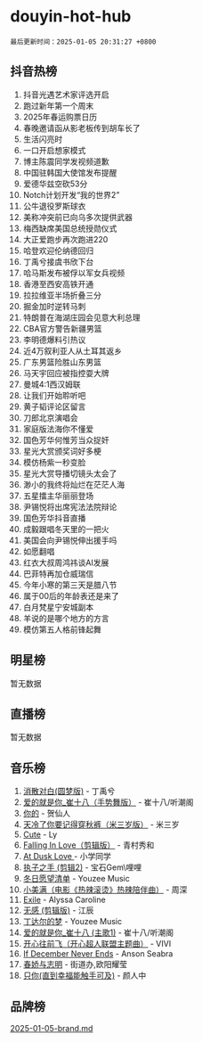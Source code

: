 # douyin-hot-hub

`最后更新时间：2025-01-05 20:31:27 +0800`

## 抖音热榜

1. 抖音光遇艺术家评选开启
1. 跑过新年第一个周末
1. 2025年春运购票日历
1. 春晚邀请函从影老板传到胡车长了
1. 生活闪亮时
1. 一口开启想家模式
1. 博主陈震同学发视频道歉
1. 中国驻韩国大使馆发布提醒
1. 爱德华兹空砍53分
1. Notch计划开发“我的世界2”
1. 公牛退役罗斯球衣
1. 美称冲突前已向乌多次提供武器
1. 梅西缺席美国总统授勋仪式
1. 大正爱跑步再次跑进220
1. 哈登欢迎伦纳德回归
1. 丁禹兮接虞书欣下台
1. 哈马斯发布被俘以军女兵视频
1. 香港至西安高铁开通
1. 拉拉维亚半场折叠三分
1. 掘金加时逆转马刺
1. 特朗普在海湖庄园会见意大利总理
1. CBA官方警告新疆男篮
1. 李明德爆料引热议
1. 近4万叙利亚人从土耳其返乡
1. 广东男篮险胜山东男篮
1. 马天宇回应被指控耍大牌
1. 曼城4:1西汉姆联
1. 让我们开始聆听吧
1. 黄子韬评论区留言
1. 刀郎北京演唱会
1. 家庭版法海你不懂爱
1. 国色芳华何惟芳当众捉奸
1. 星光大赏颁奖词好多梗
1. 模仿杨紫一秒变脸
1. 星光大赏导播切镜头太会了
1. 渺小的我终将灿烂在茫茫人海
1. 五星擂主华丽丽登场
1. 尹锡悦将出席宪法法院辩论
1. 国色芳华抖音直播
1. 成毅跟唱冬天里的一把火
1. 美国会向尹锡悦伸出援手吗
1. 如愿翻唱
1. 红衣大叔周鸿祎谈AI发展
1. 巴菲特再加仓威瑞信
1. 今年小寒的第三天是腊八节
1. 属于00后的年龄表还是来了
1. 白月梵星宁安城副本
1. 羊说的是哪个地方的方言
1. 模仿第五人格前锋起舞

## 明星榜

暂无数据

## 直播榜

暂无数据

## 音乐榜

1. [消散对白(圆梦版)](https://sf6-cdn-tos.douyinstatic.com/obj/tos-cn-ve-2774/og4jB5I5IizzoZVAAAzWgBMAsMDWoArfwBOiFs) - 丁禹兮
1. [爱的就是你_崔十八（手势舞版）](https://sf5-hl-cdn-tos.douyinstatic.com/obj/tos-cn-ve-2774/oApB2AigNyB4sTw7JhBOikMAf0oDJzMWBuIrgm) - 崔十八/听潮阁
1. [你的](https://sf5-hl-cdn-tos.douyinstatic.com/obj/tos-cn-ve-2774/oYuIeKf42jB7sEV6B2upMdpYAgfrQWj0FeRegh) - 贺仙人
1. [天冷了你要记得穿秋裤（米三岁版）](https://sf5-hl-cdn-tos.douyinstatic.com/obj/tos-cn-ve-2774/oQlIwVIDWiZ6BQilAorS7MA0AgCkQDvcZAdm1) - 米三岁
1. [Cute](https://sf3-cdn-tos.douyinstatic.com/obj/tos-cn-ve-2774/o4IbIzHWKAAB4wsS5qMBRiiAlEBGTpQRNfFvuo) - Ly
1. [Falling In Love（剪辑版）](https://sf5-hl-cdn-tos.douyinstatic.com/obj/tos-cn-ve-2774/o8ajpA8zzgBPahbBIO8AcKGBLJezFCRd1wfP9f) - 青村秀和
1. [ At Dusk  Love ](https://sf5-hl-cdn-tos.douyinstatic.com/obj/tos-cn-ve-2774/o8CrpCf5CaYgI4ZrtQgMQAFEfuGqNnRSDQAPBc) - 小学同学
1. [执子之手 (剪辑2)](https://sf5-hl-cdn-tos.douyinstatic.com/obj/tos-cn-ve-2774/oUoZLQjCc31XzqsBnBQUNgeKtYPBcgbFDwtfcu) - 宝石Gem\哩哩
1. [冬日愿望清单](https://sf5-hl-cdn-tos.douyinstatic.com/obj/tos-cn-ve-2774/oIIgUOeamCFCVAzxN6MFRLIBlLGpUqQxeeHrLE) - Youzee Music
1. [小美满（电影《热辣滚烫》热辣陪伴曲）](https://sf5-hl-cdn-tos.douyinstatic.com/obj/tos-cn-ve-2774/o0GAn2lSgfZIDUgtevCGDQYnFg4CwnrBaxbTZL) - 周深
1. [Exile](https://sf3-cdn-tos.douyinstatic.com/obj/tos-cn-ve-2774/oYj4gAQTknKE3WW0Je8KGmQ7z1cA4FefwtbufD) - Alyssa Caroline
1. [无感 (剪辑版)](https://sf5-hl-cdn-tos.douyinstatic.com/obj/tos-cn-ve-2774/o0eIsUzJBDlQaQFC5OFlgbMEZC1TFYBftOBn6p) - 江辰
1. [丁达尔的梦](https://sf6-cdn-tos.douyinstatic.com/obj/tos-cn-ve-2774/oMU3WirUZBVQkAC9ccG5P2IQirziZM2RTInUY) - Youzee Music
1. [爱的就是你_崔十八 (主歌1)](https://sf5-hl-cdn-tos.douyinstatic.com/obj/tos-cn-ve-2774/oI5BO5DhFZ6UTcNCnZaOCBLtZ7WIMQGfgnXf5E) - 崔十八/听潮阁
1. [开心往前飞（开心超人联盟主题曲）](https://sf5-hl-cdn-tos.douyinstatic.com/obj/tos-cn-ve-2774/9d8fb7c82cf1421fb93a9fe925275e0a) - VIVI
1. [If December Never Ends](https://sf5-hl-cdn-tos.douyinstatic.com/obj/tos-cn-ve-2774/oY1IQMoTgCFIBg8RZifyqlBBt1UFgitTYmxeOS) - Anson Seabra
1. [春娇与志明](https://sf5-hl-cdn-tos.douyinstatic.com/obj/tos-cn-ve-2774/e530d8fceb7044b39707d7f9ff54add1) - 街道办,欧阳耀莹
1. [只你(直到幸福能触手可及)](https://sf5-hl-cdn-tos.douyinstatic.com/obj/tos-cn-ve-2774/o0lBkRDzFTeaVSUz3ZZSCBVtZ5DIMQGfgmEAuE) - 颜人中

## 品牌榜

[2025-01-05-brand.md](2025-01-05-brand.md)
